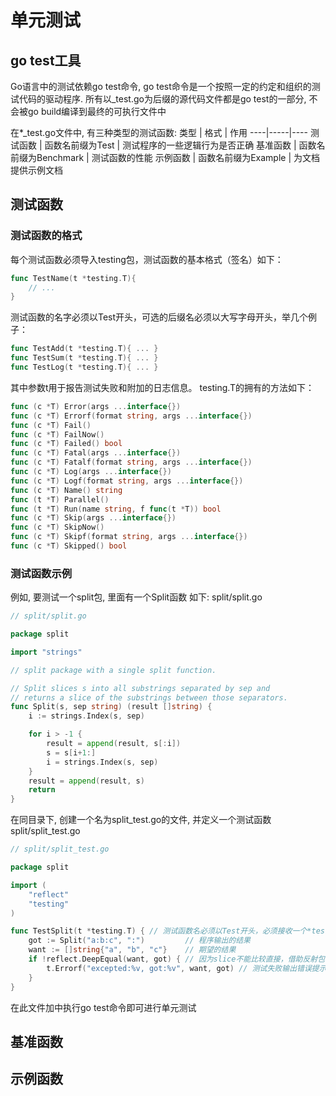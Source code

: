 # 单元测试
## go test工具
Go语言中的测试依赖go test命令, go test命令是一个按照一定的约定和组织的测试代码的驱动程序.
所有以_test.go为后缀的源代码文件都是go test的一部分, 不会被go build编译到最终的可执行文件中

在*_test.go文件中, 有三种类型的测试函数:
类型 |	格式 	|   作用
----|-----|----
测试函数 |	函数名前缀为Test 	| 测试程序的一些逻辑行为是否正确
基准函数 |	函数名前缀为Benchmark 	| 测试函数的性能
示例函数 |	函数名前缀为Example 	| 为文档提供示例文档


## 测试函数
### 测试函数的格式
每个测试函数必须导入testing包，测试函数的基本格式（签名）如下：
``` go
func TestName(t *testing.T){
    // ...
}
```
测试函数的名字必须以Test开头，可选的后缀名必须以大写字母开头，举几个例子：
``` go
func TestAdd(t *testing.T){ ... }
func TestSum(t *testing.T){ ... }
func TestLog(t *testing.T){ ... }
```
其中参数t用于报告测试失败和附加的日志信息。 testing.T的拥有的方法如下：
``` go
func (c *T) Error(args ...interface{})
func (c *T) Errorf(format string, args ...interface{})
func (c *T) Fail()
func (c *T) FailNow()
func (c *T) Failed() bool
func (c *T) Fatal(args ...interface{})
func (c *T) Fatalf(format string, args ...interface{})
func (c *T) Log(args ...interface{})
func (c *T) Logf(format string, args ...interface{})
func (c *T) Name() string
func (t *T) Parallel()
func (t *T) Run(name string, f func(t *T)) bool
func (c *T) Skip(args ...interface{})
func (c *T) SkipNow()
func (c *T) Skipf(format string, args ...interface{})
func (c *T) Skipped() bool
```

### 测试函数示例
例如, 要测试一个split包, 里面有一个Split函数
如下:
split/split.go
``` go
// split/split.go

package split

import "strings"

// split package with a single split function.

// Split slices s into all substrings separated by sep and
// returns a slice of the substrings between those separators.
func Split(s, sep string) (result []string) {
	i := strings.Index(s, sep)

	for i > -1 {
		result = append(result, s[:i])
		s = s[i+1:]
		i = strings.Index(s, sep)
	}
	result = append(result, s)
	return
}
```
在同目录下, 创建一个名为split_test.go的文件, 并定义一个测试函数
split/split_test.go
``` go
// split/split_test.go

package split

import (
	"reflect"
	"testing"
)

func TestSplit(t *testing.T) { // 测试函数名必须以Test开头，必须接收一个*testing.T类型参数
	got := Split("a:b:c", ":")         // 程序输出的结果
	want := []string{"a", "b", "c"}    // 期望的结果
	if !reflect.DeepEqual(want, got) { // 因为slice不能比较直接，借助反射包中的方法比较
		t.Errorf("excepted:%v, got:%v", want, got) // 测试失败输出错误提示
	}
}
```

在此文件加中执行go test命令即可进行单元测试

## 基准函数

## 示例函数
